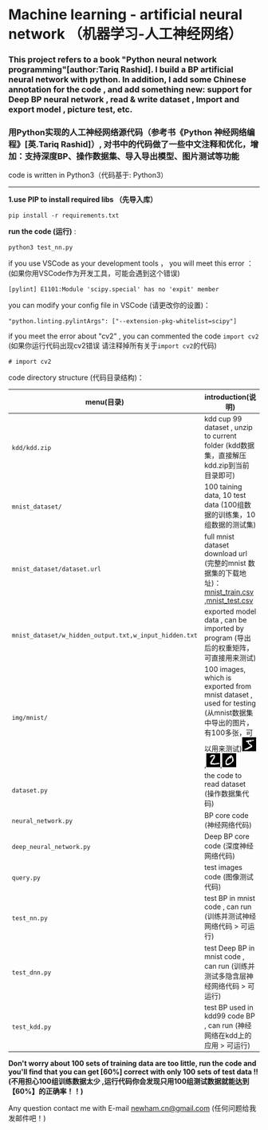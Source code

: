 # Machine learning - artificial neural network （机器学习-人工神经网络）
### This project refers to a book "Python neural network programming"[author:Tariq Rashid]. I build a BP artificial neural network with python. In addition, I add some Chinese annotation for the code , and add something new: **support for Deep BP neural network** , read & write dataset , Import and export model , **picture test**, etc.
### 用Python实现的人工神经网络源代码（参考书《Python 神经网络编程》[英.Tariq Rashid]）, 对书中的代码做了一些中文注释和优化，增加：支持深度BP、操作数据集、导入导出模型、图片测试等功能  

code is written in Python3（代码基于: Python3）    

****

**1.use PIP to install required libs （先导入库）**

```
pip install -r requirements.txt
```

**run the code (运行)** :
```
python3 test_nn.py
```

if you use VSCode as your development tools ， you will meet this error ： (如果你用VSCode作为开发工具，可能会遇到这个错误)
```
[pylint] E1101:Module 'scipy.special' has no 'expit' member
```
you can modify your config file in VSCode (请更改你的设置)：
```
"python.linting.pylintArgs": ["--extension-pkg-whitelist=scipy"]
```

if you meet the error about "cv2" , you can commented the code `import cv2` (如果你运行代码出现cv2错误
请注释掉所有关于`import cv2`的代码) 
```
# import cv2
```

code directory structure (代码目录结构)：  

menu(目录)|introduction(说明)
--|--
`kdd/kdd.zip`|kdd cup 99 dataset , unzip to current folder (kdd数据集，直接解压kdd.zip到当前目录即可)
`mnist_dataset/`|100 taining data, 10 test data (100组数据的训练集，10组数据的测试集)
`mnist_dataset/dataset.url`|full mnist dataset download url (完整的mnist 数据集的下载地址)：[mnist_train.csv](https://pjreddie.com/media/files/mnist_train.csv) ,[mnist_test.csv](https://pjreddie.com/media/files/mnist_test.csv)
`mnist_dataset/w_hidden_output.txt,w_input_hidden.txt`|exported model data , can be imported by program (导出后的权重矩阵，可直接用来测试)
`img/mnist/`|100 images, which is exported from mnist dataset , used for testing (从mnist数据集中导出的图片，有100多张，可以用来测试)<img src="img/mnist/0_5.png">,<img src="img/mnist/1_2.png">,<img src="img/mnist/1_0.png">
`dataset.py`|the code to read dataset (操作数据集代码)
`neural_network.py`|BP core code (神经网络代码)
`deep_neural_network.py`|Deep BP core code (深度神经网络代码)
`query.py`|test images code (图像测试代码)
`test_nn.py`|test BP in mnist code , can run (训练并测试神经网络代码 > 可运行)
`test_dnn.py`|test Deep BP in mnist code , can run (训练并测试多隐含层神经网络代码 > 可运行)
`test_kdd.py`|test BP used in kdd99 code BP , can run (神经网络在kdd上的应用 > 可运行)
  
**Don't worry about 100 sets of training data are too little, run the code and you'll find that you can get [60%] correct with only 100 sets of test data !! (不用担心100组训练数据太少 ,运行代码你会发现只用100组测试数据就能达到【60%】的正确率！！)**

Any question contact me with E-mail [newham.cn@gmail.com](newham.cn@gmail.com) (任何问题给我发邮件吧！)